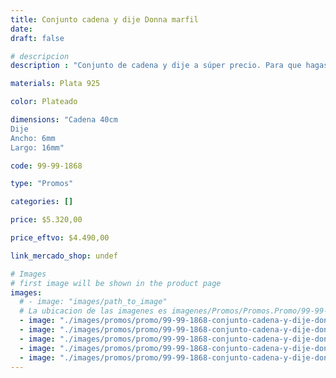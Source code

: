 ```yaml
---
title: Conjunto cadena y dije Donna marfil
date: 
draft: false

# descripcion
description : "Conjunto de cadena y dije a súper precio. Para que hagas los regalos más lindos y de la mejor calidad. Todo en plata 925. "

materials: Plata 925

color: Plateado

dimensions: "Cadena 40cm 
Dije
Ancho: 6mm 
Largo: 16mm"

code: 99-99-1868

type: "Promos"

categories: []

price: $5.320,00

price_eftvo: $4.490,00

link_mercado_shop: undef

# Images
# first image will be shown in the product page
images:
  # - image: "images/path_to_image"
  # La ubicacion de las imagenes es imagenes/Promos/Promos.Promo/99-99-1868-conjunto-cadena-y-dije-donna-marfil
  - image: "./images/promos/promo/99-99-1868-conjunto-cadena-y-dije-donna-marfil_a.jpg"
  - image: "./images/promos/promo/99-99-1868-conjunto-cadena-y-dije-donna-marfil_b.jpg"
  - image: "./images/promos/promo/99-99-1868-conjunto-cadena-y-dije-donna-marfil_c.jpg"
  - image: "./images/promos/promo/99-99-1868-conjunto-cadena-y-dije-donna-marfil_d.jpg"
  - image: "./images/promos/promo/99-99-1868-conjunto-cadena-y-dije-donna-marfil_e.jpg"
---
```


